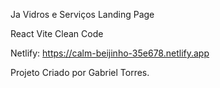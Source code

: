 Ja Vidros e Serviços Landing Page

React
Vite
Clean Code

Netlify: https://calm-beijinho-35e678.netlify.app

Projeto Criado por Gabriel Torres.
